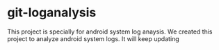 # git-loganalysis
This project is specially for android system log anaysis.
We created this project to analyze android system logs.
It will keep updating 
